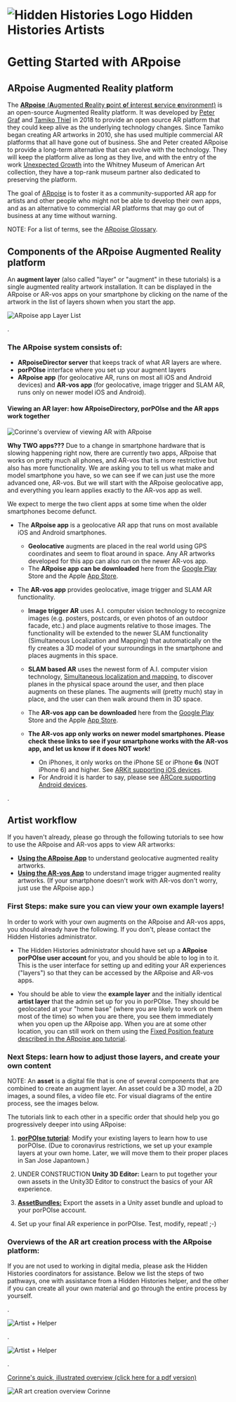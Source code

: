 # ![Hidden Histories Logo](/images/hiddenhistories-logo.png) Hidden Histories Artists
# Getting Started with ARpoise 

## ARpoise Augmented Reality platform

The [**ARpoise** (**A**ugmented **R**eality **p**oint **o**f **i**nterest **s**ervice **e**nvironment)](http://arpoise.com/) is an open-source Augmented Reality platform. It was developed by [Peter Graf](http://mission-base.com/peter/) and [Tamiko Thiel](http://tamikothiel.com/) in 2018 to provide an open source AR platform that they could keep alive as the underlying technology changes. Since Tamiko began creating AR artworks in 2010, she has used multiple commercial AR platforms that all have gone out of business. She and Peter created ARpoise to provide a long-term alternative that can evolve with the technology. They will keep the platform alive as long as they live, and with the entry of the work [Unexpected Growth](http://tamikothiel.com/unexpectedgrowth/) into the Whitney Museum of American Art collection, they have a top-rank museum partner also dedicated to preserving the platform. 

The goal of [ARpoise](http://arpoise.com/) is to foster it as a community-supported AR app for artists and other people who might not be able to develop their own apps, and as an alternative to commercial AR platforms that may go out of business at any time without warning. 

NOTE: For a list of terms, see the [ARpoise Glossary](ARpoiseGlossary.md#-hidden-histories-artists).

## Components of the ARpoise Augmented Reality platform

An **augment layer** (also called "layer" or "augment" in these tutorials) is a single augmented reality artwork installation. It can be displayed in the ARpoise or AR-vos apps on your smartphone by clicking on the name of the artwork in the list of layers shown when you start the app.

![ARpoise app Layer List](images/ARpoise_layerList_JAMsj_800w.png)

. 

### The ARpoise system consists of:

- **ARpoiseDirector server** that keeps track of what AR layers are where.
- **porPOIse** interface where you set up your augment layers
- **ARpoise app** (for geolocative AR, runs on most all iOS and Android devices) and **AR-vos app** (for geolocative, image trigger and SLAM AR, runs only on newer model iOS and Android).

#### Viewing an AR layer: how ARpoiseDirectory, porPOIse and the AR apps work together


![Corinne's overview of viewing AR with ARpoise](images/hiddenhistories-ARviewingWorkflow_v3b1_1024w.png)

**Why TWO apps???** Due to a change in smartphone hardware that is slowing happening right now, there are currently two apps, ARpoise that works on pretty much all phones, and AR-vos that is more restrictive but also has more functionality. We are asking you to tell us what make and model smartphone you have, so we can see if we can just use the more advanced one, AR-vos. But we will start with the ARpoise geolocative app, and everything you learn applies exactly to the AR-vos app as well.

We expect to merge the two client apps at some time when the older smartphones become defunct. 

- The **ARpoise app** is a geolocative AR app that runs on most available iOS and Android smartphones. 
  - **Geolocative** augments are placed in the real world using GPS coordinates and seem to float around in space. Any AR artworks developed for this app can also run on the newer AR-vos app. 
  - The **ARpoise app can be downloaded** here from the [Google Play](https://play.google.com/store/apps/details?id=com.arpoise.ARpoise) Store and the Apple [App Store](https://itunes.apple.com/de/app/arpoise/id1451460843).

- The **AR-vos app** provides geolocative, image trigger and SLAM AR functionality. 

  - **Image trigger AR** uses A.I. computer vision technology to recognize images (e.g. posters, postcards, or even photos of an outdoor facade, etc.) and place augments relative to those images. The functionality will be extended to the newer SLAM functionality (Simultaneous Localization and Mapping) that automatically on the fly creates a 3D model of your surroundings in the smartphone and places augments in this space. 
  
  - **SLAM based AR** uses the newest form of A.I. computer vision technology, [Simultaneous localization and mapping](https://en.wikipedia.org/wiki/Simultaneous_localization_and_mapping), to discover planes in the physical space around the user, and then place augments on these planes. The augments will (pretty much) stay in place, and the user can then walk around them in 3D space.

  - The **AR-vos app can be downloaded** here from the [Google Play](https://play.google.com/store/apps/details?id=com.arpoise.ARvos) Store and the Apple [App Store](https://apps.apple.com/us/app/ar-vos/id1483218444).
  
  - **The AR-vos app only works on newer model smartphones. Please check these links to see if your smartphone works with the AR-vos app, and let us know if it does NOT work!** 
    - On iPhones, it only works on the iPhone SE or iPhone **6s** (NOT iPhone 6) and higher. See [ARKit supporting iOS devices](https://developer.apple.com/library/archive/documentation/DeviceInformation/Reference/iOSDeviceCompatibility/DeviceCompatibilityMatrix/DeviceCompatibilityMatrix.html).
    - For Android it is harder to say, please see [ARCore supporting Android devices](https://developers.google.com/ar/discover/supported-devices).

. 

## Artist workflow

If you haven't already, please go through the following tutorials to see how to use the ARpoise and AR-vos apps to view AR artworks:
- [**Using the ARpoise App**](UsingARpoiseApp.md#-hidden-histories-artists-overview) to understand geolocative augmented reality artworks.
- [**Using the AR-vos App**](https://github.com/Hidden-Histories/Public-Resources/blob/master/documentation/UsingAR-vosApp.md) to understand image trigger augmented reality artworks. (If your smartphone doesn't work with AR-vos don't worry, just use the ARpoise app.)

### First Steps: make sure you can view your own example layers!

In order to work with your own augments on the ARpoise and AR-vos apps, you should already have the following. If you don't, please contact the Hidden Histories administrator. 

- The Hidden Histories administrator should have set up a **ARpoise porPOIse user account** for you, and you should be able to log in to it. This is the user interface for setting up and editing your AR experiences ("layers") so that they can be accessed by the ARpoise and AR-vos apps.

- You should be able to view the **example layer** and the initially identical **artist layer** that the admin set up for you in porPOIse. They should be geolocated at your "home base" (where you are likely to work on them most of the time) so when you are there, you see them immediately when you open up the ARpoise app. When you are at some other location, you can still work on them using the [Fixed Position feature described in the ARpoise app tutorial](UsingARpoiseApp.md#exercise1-remote-viewing-with-arpoises-fixed-position-feature).

### Next Steps: learn how to adjust those layers, and create your own content

NOTE: An **asset**  is a digital file that is one of several components that are combined to create an augment layer. An asset could be a 3D model, a 2D images, a sound files, a video file etc. For visual diagrams of the entire process, see the images below.

The tutorials link to each other in a specific order that should help you go progressively deeper into using ARpoise:

1. [**porPOIse tutorial**](UsingPorPOIse.md#-hidden-histories-artists): Modify your existing layers to learn how to use porPOIse. (Due to coronavirus restrictions, we set up your example layers at your own home. Later, we will move them to their proper places in San Jose Japantown.)

2. UNDER CONSTRUCTION **Unity 3D Editor:** Learn to put together your own assets  in the Unity3D Editor to construct the basics of your AR experience. 

3. [**AssetBundles:**](https://github.com/Hidden-Histories/Public-Resources/blob/master/documentation/CreatingAssetBundles.md) Export the assets in a Unity asset bundle and upload to your porPOIse account.

4. Set up your final AR experience in porPOIse. Test, modify, repeat! ;-)

### Overviews of the AR art creation process with the ARpoise platform:

If you are not used to working in digital media, please ask the Hidden Histories coordinators for assistance. Below we list the steps of two pathways, one with assistance from a Hidden Histories helper, and the other if you can create all your own material and go through the entire process by yourself.

. 

![Artist + Helper](images/hiddenhistories-artist_modeler_choreographer.jpg)

. 

![Artist + Helper](images/hiddenhistories-artist_through_whole_process.jpg)

. 

[Corinne's quick, illustrated overview (click here for a pdf version)](http://hiddenhistoriesjtown.org/wp-content/uploads/Hidden-Histories-art-asset-process-revised-process_v2.pdf)

![AR art creation overview  Corinne](images/hiddenhistories-art-asset-process_v2_1024w.jpg)
